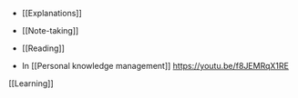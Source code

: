 - [[Explanations]]
- [[Note-taking]]
- [[Reading]]

- In [[Personal knowledge management]] https://youtu.be/f8JEMRqX1RE

[[Learning]]
